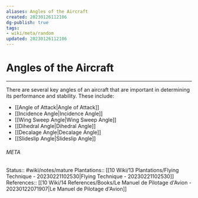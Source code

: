 ```yaml
---
aliases: Angles of the Aircraft
created: 20230126112106
dg-publish: true
tags:
- wiki/meta/random
updated: 20230126112106
---
```

# Angles of the Aircraft
---
There are several key angles of an aircraft that are important in determining its performance and stability. These include:
- [[Angle of Attack\|Angle of Attack]]
- [[Incidence Angle\|Incidence Angle]]
- [[Wing Sweep Angle\|Wing Sweep Angle]]
- [[Dihedral Angle\|Dihedral Angle]]
- [[Decalage Angle\|Decalage Angle]]
- [[Slideslip Angle\|Slideslip Angle]]



###### META
Status:: #wiki/notes/mature 
Plantations:: [[10 Wiki/13 Plantations/Flying Technique - 20230221102530\|Flying Technique - 20230221102530]]
References:: [[10 Wiki/14 References/Books/Le Manuel de Pilotage d'Avion - 20230122071907\|Le Manuel de Pilotage d'Avion]]
